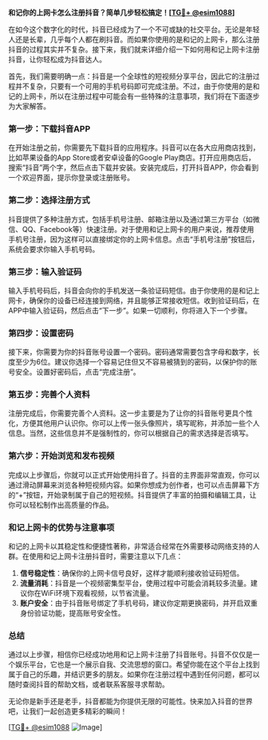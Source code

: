 **和记你的上网卡怎么注册抖音？简单几步轻松搞定！[[TG💪+ @esim1088](https://t.me/s/esim1088)]**

在如今这个数字化的时代，抖音已经成为了一个不可或缺的社交平台。无论是年轻人还是长辈，几乎每个人都在刷抖音。而如果你使用的是和记的上网卡，那么注册抖音的过程其实并不复杂。接下来，我们就来详细介绍一下如何用和记上网卡注册抖音，让你轻松成为抖音达人。

首先，我们需要明确一点：抖音是一个全球性的短视频分享平台，因此它的注册过程并不复杂，只要有一个可用的手机号码即可完成注册。不过，由于你使用的是和记的上网卡，所以在注册过程中可能会有一些特殊的注意事项，我们将在下面逐步为大家解答。

### 第一步：下载抖音APP

在开始注册之前，你需要先下载抖音的应用程序。抖音可以在各大应用商店找到，比如苹果设备的App Store或者安卓设备的Google Play商店。打开应用商店后，搜索“抖音”两个字，然后点击下载并安装。安装完成后，打开抖音APP，你会看到一个欢迎界面，提示你登录或注册账号。

### 第二步：选择注册方式

抖音提供了多种注册方式，包括手机号注册、邮箱注册以及通过第三方平台（如微信、QQ、Facebook等）快速注册。对于使用和记上网卡的用户来说，推荐使用手机号注册，因为这样可以直接绑定你的上网卡信息。点击“手机号注册”按钮后，系统会要求你输入手机号码。

### 第三步：输入验证码

输入手机号码后，抖音会向你的手机发送一条验证码短信。由于你使用的是和记上网卡，确保你的设备已经连接到网络，并且能够正常接收短信。收到验证码后，在APP中输入验证码，然后点击“下一步”。如果一切顺利，你将进入下一个步骤。

### 第四步：设置密码

接下来，你需要为你的抖音账号设置一个密码。密码通常需要包含字母和数字，长度至少为6位。建议你选择一个容易记住但又不容易被猜到的密码，以保护你的账号安全。设置好密码后，点击“完成注册”。

### 第五步：完善个人资料

注册完成后，你需要完善个人资料。这一步主要是为了让你的抖音账号更具个性化，方便其他用户认识你。你可以上传一张头像照片，填写昵称，并添加一些个人信息。当然，这些信息并不是强制性的，你可以根据自己的需求选择是否填写。

### 第六步：开始浏览和发布视频

完成以上步骤后，你就可以正式开始使用抖音了。抖音的主界面非常直观，你可以通过滑动屏幕来浏览各种短视频内容。如果你想成为创作者，也可以点击屏幕下方的“+”按钮，开始录制属于自己的短视频。抖音提供了丰富的拍摄和编辑工具，让你可以轻松制作出高质量的作品。

### 和记上网卡的优势与注意事项

和记的上网卡以其稳定性和便捷性著称，非常适合经常在外需要移动网络支持的人群。在使用和记上网卡注册抖音时，需要注意以下几点：

1. **信号稳定性**：确保你的上网卡信号良好，这样才能顺利接收验证码短信。
2. **流量消耗**：抖音是一个视频密集型平台，使用过程中可能会消耗较多流量。建议你在WiFi环境下观看视频，以节省流量。
3. **账户安全**：由于抖音账号绑定了手机号码，建议你定期更换密码，并开启双重身份验证功能，提高账号安全性。

### 总结

通过以上步骤，相信你已经成功地用和记上网卡注册了抖音账号。抖音不仅仅是一个娱乐平台，它也是一个展示自我、交流思想的窗口。希望你能在这个平台上找到属于自己的乐趣，并结识更多的朋友。如果你在注册过程中遇到任何问题，都可以随时查阅抖音的帮助文档，或者联系客服寻求帮助。

无论你是新手还是老手，抖音都能为你提供无限的可能性。快来加入抖音的世界吧，让我们一起创造更多精彩的瞬间！

[[TG💪+ @esim1088](https://t.me/s/esim1088) ![Image](https://i.postimg.cc/4NQfJmqS/Snipaste-2025-05-13-00-14-12.png)]